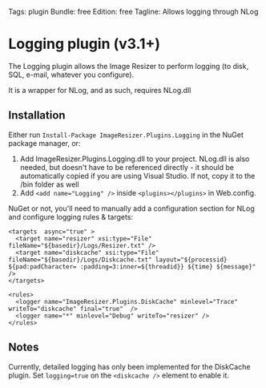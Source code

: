 Tags: plugin
Bundle: free
Edition: free
Tagline: Allows logging through NLog

# Logging plugin (v3.1+)

The Logging plugin allows the Image Resizer to perform logging (to disk, SQL, e-mail, whatever you configure).

It is a wrapper for NLog, and as such, requires NLog.dll

## Installation

Either run `Install-Package ImageResizer.Plugins.Logging` in the NuGet package manager, or:

1. Add ImageResizer.Plugins.Logging.dll to your project. NLog.dll is also needed, but doesn't have to be referenced directly - it should be automatically copied if you are using Visual Studio. If not, copy it to the /bin folder as well
2. Add `<add name="Logging" />` inside `<plugins></plugins>` in Web.config.


NuGet or not, you'll need to manually add a configuration section for NLog and configure logging rules & targets:

  <configSections>
    <section name="resizer" type="ImageResizer.ResizerSection"/>
    <section name="nlog" type="NLog.Config.ConfigSectionHandler, NLog"/>
  </configSections>
  <nlog xmlns="http://www.nlog-project.org/schemas/NLog.xsd"
      xmlns:xsi="http://www.w3.org/2001/XMLSchema-instance">
  
    <targets  async="true" >
      <target name="resizer" xsi:type="File" fileName="${basedir}/Logs/Resizer.txt" />
      <target name="diskcache" xsi:type="File" fileName="${basedir}/Logs/Diskcache.txt" layout="${processid} ${pad:padCharacter= :padding=3:inner=${threadid}} ${time} ${message}"  />
    </targets>

    <rules>
      <logger name="ImageResizer.Plugins.DiskCache" minlevel="Trace" writeTo="diskcache" final="true"  />
      <logger name="*" minlevel="Debug" writeTo="resizer" />
    </rules>
  </nlog>


## Notes

Currently, detailed logging has only been implemented for the DiskCache plugin. Set `logging=true` on the `<diskcache />` element to enable it.

